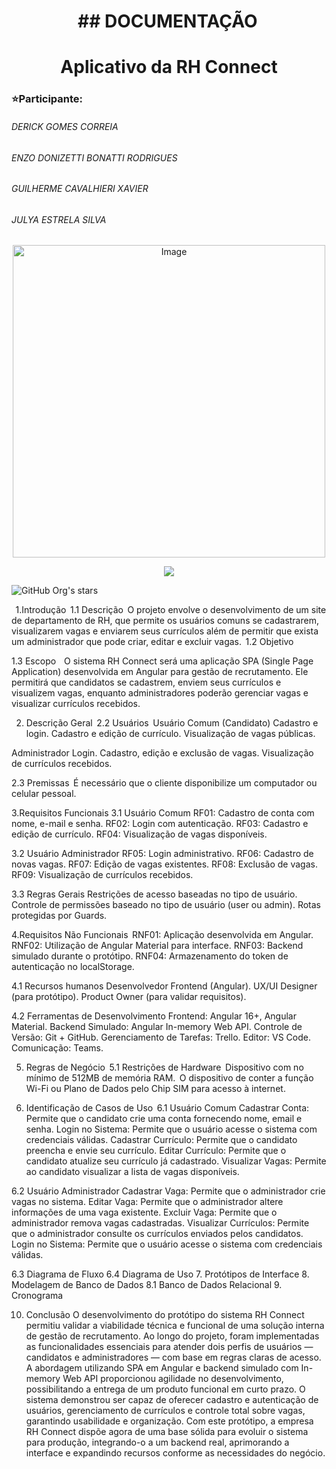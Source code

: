 <h1 align="center"> ## DOCUMENTAÇÃO   </h1>
<h1 align="center"> Aplicativo da RH Connect </h1>

### ⭐Participante:  
<h6>DERICK GOMES CORREIA </h6>
<h6>ENZO DONIZETTI BONATTI RODRIGUES </h6>
<h6>GUILHERME CAVALHIERI XAVIER </h6>
<h6>JULYA ESTRELA SILVA </h6>

<p align="center">
<img width="500" height="500" alt="Image" src="https://github.com/user-attachments/assets/814b894a-d9b2-46cb-be80-b03cc9b63840" />
</p>
<p align="center">
<img loading="lazy" src="http://img.shields.io/static/v1?label=STATUS&message=EM%20DESENVOLVIMENTO&color=GREEN&style=for-the-badge"/>
</p>

![GitHub Org's stars](https://img.shields.io/github/stars/camilafernanda?style=social)

  1.Introdução  
1.1 Descrição  
O projeto envolve o desenvolvimento de um site de departamento de RH, que permite os usuários comuns se cadastrarem, visualizarem vagas e enviarem seus currículos além de permitir que exista um administrador que pode criar, editar e excluir vagas.  
1.2 Objetivo  

1.3 Escopo  
  O sistema RH Connect será uma aplicação SPA (Single Page Application) desenvolvida em Angular para gestão de recrutamento. Ele permitirá que candidatos se cadastrem, enviem seus currículos e visualizem vagas, enquanto administradores poderão gerenciar vagas e visualizar currículos recebidos. 

2. Descrição Geral  
2.2 Usuários  
Usuário Comum (Candidato) 
Cadastro e login. 
Cadastro e edição de currículo. 
Visualização de vagas públicas. 

Administrador 
Login. 
Cadastro, edição e exclusão de vagas. 
Visualização de currículos recebidos. 

2.3 Premissas  
É necessário que o cliente disponibilize um computador ou celular pessoal.  

3.Requisitos Funcionais 
3.1 Usuário Comum 
RF01: Cadastro de conta com nome, e-mail e senha. 
RF02: Login com autenticação. 
RF03: Cadastro e edição de currículo. 
RF04: Visualização de vagas disponíveis. 

3.2 Usuário Administrador 
RF05: Login administrativo. 
RF06: Cadastro de novas vagas. 
RF07: Edição de vagas existentes. 
RF08: Exclusão de vagas. 
RF09: Visualização de currículos recebidos. 

3.3 Regras Gerais 
Restrições de acesso baseadas no tipo de usuário. 
Controle de permissões baseado no tipo de usuário (user ou admin). 
Rotas protegidas por Guards. 

4.Requisitos Não Funcionais  
RNF01: Aplicação desenvolvida em Angular. 
RNF02: Utilização de Angular Material para interface. 
RNF03: Backend simulado durante o protótipo. 
RNF04: Armazenamento do token de autenticação no localStorage. 

4.1 Recursos humanos 
Desenvolvedor Frontend (Angular). 
UX/UI Designer (para protótipo). 
Product Owner (para validar requisitos). 

4.2 Ferramentas de Desenvolvimento 
Frontend: Angular 16+, Angular Material. 
Backend Simulado: Angular In-memory Web API. 
Controle de Versão: Git + GitHub. 
Gerenciamento de Tarefas: Trello. 
Editor: VS Code. 
Comunicação: Teams. 

5. Regras de Negócio  
5.1 Restrições de Hardware  
Dispositivo com no mínimo de 512MB de memória RAM.  
O dispositivo de conter a função Wi-Fi ou Plano de Dados pelo Chip SIM para acesso à internet.  

6. Identificação de Casos de Uso  
6.1 Usuário Comum 
Cadastrar Conta: Permite que o candidato crie uma conta fornecendo nome, email e senha. 
Login no Sistema: Permite que o usuário acesse o sistema com credenciais válidas. 
Cadastrar Currículo: Permite que o candidato preencha e envie seu currículo. 
Editar Currículo: Permite que o candidato atualize seu currículo já cadastrado. 
Visualizar Vagas: Permite ao candidato visualizar a lista de vagas disponíveis. 

6.2 Usuário Administrador 
Cadastrar Vaga: Permite que o administrador crie vagas no sistema. 
Editar Vaga: Permite que o administrador altere informações de uma vaga existente. 
Excluir Vaga: Permite que o administrador remova vagas cadastradas. 
Visualizar Currículos: Permite que o administrador consulte os currículos enviados pelos candidatos. 
Login no Sistema: Permite que o usuário acesse o sistema com credenciais válidas. 

6.3 Diagrama de Fluxo 
6.4 Diagrama de Uso 
7. Protótipos de Interface 
8. Modelagem de Banco de Dados 
8.1 Banco de Dados Relacional 
9. Cronograma 

10. Conclusão 
O desenvolvimento do protótipo do sistema RH Connect permitiu validar a viabilidade técnica e funcional de uma solução interna de gestão de recrutamento. 
 Ao longo do projeto, foram implementadas as funcionalidades essenciais para atender dois perfis de usuários — candidatos e administradores — com base em regras claras de acesso. 
A abordagem utilizando SPA em Angular e backend simulado com In-memory Web API proporcionou agilidade no desenvolvimento, possibilitando a entrega de um produto funcional em curto prazo. 
 O sistema demonstrou ser capaz de oferecer cadastro e autenticação de usuários, gerenciamento de currículos e controle total sobre vagas, garantindo usabilidade e organização. 
Com este protótipo, a empresa RH Connect dispõe agora de uma base sólida para evoluir o sistema para produção, integrando-o a um backend real, aprimorando a interface e expandindo recursos conforme as necessidades do negócio. 

